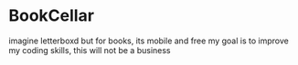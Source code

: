# BookCellar
imagine letterboxd but for books, its mobile and free
my goal is to improve my coding skills, this will not be a business
